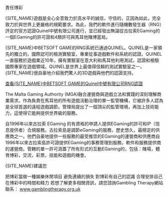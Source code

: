 <summary>責任博彩</summary>
<div>

{SITE_NAME}遊戲是全心全意致力於高水平的誠信，守信的，正因為如此，完全致力於與世界上更嚴格的規範要求。為此，我們的軟件進行隨機數發生器（RNG）評定的官方認證Quinel中號有限公司進行，並已經發出無論從古拉索EGaming的一個EGaming的許可證和4類許可與馬耳他賭博當局。

{SITE_NAME}中BETSOFT GAME的RNG系統已通過QUINEL。QUINEL是一家領先的獨立的，國際認可的檢測實驗室，專業從事遊戲軟件和系統的認證。QUINEL一直服務於遊戲業近10年，擁有實驗室在意大利和馬耳他利用測試，認證和檢驗國際專家在遊戲領域。QUINEL是世界上最值得信賴的測試實驗室之一，{SITE_NAME}很自豪地介紹我們驚人的3D遊戲與他們的認證支持。

[查看{SITE_NAME}中BETSOFT GAME的Quinel中號有限公司RNG認證](/)

The Malta Gaming Authority (MGA)融合運營商與遊戲立法和實踐的深刻理解商業需求。作為負責在馬耳他的所有遊戲活動治理的單一監管機構，它被許多人認為是全球首選的遠程遊戲調節。管理局提出了一個頂尖的監管環境，再加上技術能力，這使得它能夠提供世界級的服務。

自1996年以來古拉索 EGaming 的有資格的申請人提供EGaming的許可和IP（信息提供者）合規服務。古拉索島是調節eGaming的服務，歷史悠久，最穩定的供應商之一。他們自豪地提供一些服務的最受推崇的EGaming的運營商和供應商自1996年以來古拉索島許可證提供EGaming的事務管理到服務，軟件和服務提供商的運營商。管轄的單一許可涵蓋了所有形式的互動EGaming的，包括：賭場，體育博彩，交流，彩票，技能和遊戲的機會。

{SITE_NAME}建議您

把博彩當做一種娛樂休閒項目
避免連續的損失
對博彩有自己的認識
合理安排自己在博彩中的時間和精力 若想了解更多相關資訊，請您諮詢Gambling
Therapy網站聯系： www.gamblingtherapy.org.uk

</div>